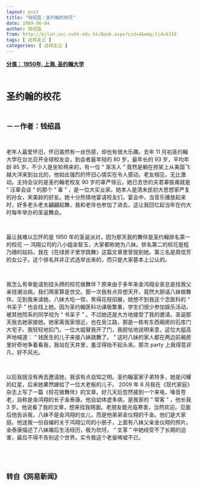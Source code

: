 ```yaml
---
layout: post
title: "钱绍昌：圣约翰的校花"
date: 1989-06-04
author: 钱绍昌
from: http://mjlsh.usc.cuhk.edu.hk/Book.aspx?cid=4&amp;tid=5319
tags: [ 这样走过 ]
categories: [ 这样走过 ]
---
```


<div style="margin: 15px 10px 10px 0px;">
<div>
<span id="ctl00_ContentPlaceHolder1_chapter1_SubjectLabel" style="font-weight:bold;text-decoration:underline;">
   分类： 1950年, 上海, 圣约翰大学
  </span>
</div>
<p class="p1">
<b>
<font size="5">
<span class="s1">
</span>
<br/>
</font>
</b>
</p>
<p class="p2">
<span class="s1">
<b>
<font size="5">
     圣约翰的校花
    </font>
</b>
</span>
</p>
<p class="p2">
<span class="s1">
<b>
<font size="4">
<br/>
</font>
</b>
</span>
</p>
<p class="p2">
<span class="s1">
<b>
<font size="4">
     －－作者：钱绍昌
    </font>
</b>
</span>
</p>
<p class="p1">
<span class="s1">
</span>
<br/>
</p>
<p class="p2">
<span class="s1">
   老年人最爱怀旧，怀旧虽然有一丝伤感，却也有很大乐趣。去年
  </span>
<span class="s2">
   11
  </span>
<span class="s1">
   月初圣约翰大学在台北召开全球校友会，到会者最年轻的
  </span>
<span class="s2">
   80
  </span>
<span class="s1">
   岁，最年长的
  </span>
<span class="s2">
   93
  </span>
<span class="s1">
   岁，平均年龄
  </span>
<span class="s2">
   85
  </span>
<span class="s1">
   岁。不少人是坐轮椅来的，有一位
  </span>
<span class="s2">
   “
  </span>
<span class="s1">
   渐冻人
  </span>
<span class="s2">
   ”
  </span>
<span class="s1">
   竟然是躺在担架上从美国飞越大洋来到台北的，他如此强烈的怀旧心情实在令人感动。老友相见，无比激动。主持会议的是圣约翰老校友
  </span>
<span class="s2">
   90
  </span>
<span class="s1">
   岁的辜严倬云，她已去世的夫君辜振甫就是
  </span>
<span class="s2">
   “
  </span>
<span class="s1">
   汪辜会谈
  </span>
<span class="s2">
   ”
  </span>
<span class="s1">
   的那个
  </span>
<span class="s2">
   “
  </span>
<span class="s1">
   辜
  </span>
<span class="s2">
   ”
  </span>
<span class="s1">
   ，是一位大实业家。她本人是清末民初大思想家严复的孙女，宋美龄的好友。她十分热情地宴请校友们，宴会中，当音乐播放起来时，好多老头老太翩翩起舞，我和老伴也参加了进去，这让我回忆起当年在约大时每年举办的圣诞舞会。
  </span>
</p>
<p class="p1">
<span class="s1">
</span>
<br/>
</p>
<p class="p2">
<span class="s1">
   最让我难以忘怀的是
  </span>
<span class="s2">
   1950
  </span>
<span class="s1">
   年的圣诞派对，因为那天我的舞伴是圣约翰排名第一的校花
  </span>
<span class="s2">
   —
  </span>
<span class="s1">
   鸿翔公司的八小姐金智玉，大家都称她为八妹。排名第二的校花是程乃珊的姑妈，我在《在绿房子里学跳舞》这篇文章里曾提到她。第三名是周信芳的女公子。这个排名并非正式选举出来的，而只是大家基本上公认的。
  </span>
</p>
<p class="p1">
<span class="s1">
</span>
<br/>
</p>
<p class="p2">
<span class="s1">
   我怎么有幸能请到挂头牌的校花做舞伴？原来由于多年来金鸿翔全家总是找我父亲钱潮治病，我们两家算是世交。那一次我有点异想天开，竟然大胆请八妹做舞伴。见到我来请她，八妹大吃一惊，笑得花枝招展，她想不到我这个念医科的
  </span>
<span class="s2">
   “
  </span>
<span class="s1">
   书呆子
  </span>
<span class="s2">
   ”
  </span>
<span class="s1">
   也会找上她。因为圣约翰医科功课极繁重，学生们很少参加娱乐活动，被其他院系的同学视为
  </span>
<span class="s2">
   “
  </span>
<span class="s1">
   书呆子
  </span>
<span class="s2">
   ”
  </span>
<span class="s1">
   。不过她还是大方地接受了我的邀请。圣诞那天我去她家接她。她家离我家很近，也在吴江路，那是一栋有东西厢房的石库门大宅子。我轻轻地扣门，一位大姐替我开了门，我胆怯地说明来意，这位大姐高声地喊道：
  </span>
<span class="s2">
   “
  </span>
<span class="s1">
   钱医生的儿子来接八妹跳舞了。
  </span>
<span class="s2">
   ”
  </span>
<span class="s1">
   这时八妹的家人都在两边前厢房里好奇地争着看我，我站在天井里，羞涩得抬不起头来。那次
  </span>
<span class="s2">
   party
  </span>
<span class="s1">
   上我得意非凡，好不风光。
  </span>
</p>
<p class="p1">
<span class="s1">
</span>
<br/>
</p>
<p class="p2">
<span class="s1">
   以后我就没有再去邀请她，我该有点自知之明。圣约翰富家子弟特多，她是闪耀的红星，后来她果然嫁给了一位大老板的儿子。
  </span>
<span class="s2">
   2009
  </span>
<span class="s1">
   年
  </span>
<span class="s2">
   8
  </span>
<span class="s1">
   月我在《现代家庭》杂志上写了一篇《校花做舞伴》的文章。好几天后忽然接到一个来电，嗓音苍老，自称是金鸿翔的长子金泰康。他自幼体虚多病，是我家的
  </span>
<span class="s2">
   “
  </span>
<span class="s1">
   常客
  </span>
<span class="s2">
   ”
  </span>
<span class="s1">
   ，他长我
  </span>
<span class="s2">
   3
  </span>
<span class="s1">
   岁。他说看了我的文章，想来找我晤面。老朋友能光临寒舍，当然欢迎。见面后他告诉我，八妹不是金鸿翔的女儿，而是他弟弟金仪翔的千金。他们是大家庭。他送我一份自编的关于鸿翔公司的小册子，上面有八妹父亲金仪翔的照片。金泰康描述了八妹婚后生活经历，极为坎坷，
  </span>
<span class="s2">
   “
  </span>
<span class="s1">
   文革
  </span>
<span class="s2">
   ”
  </span>
<span class="s1">
   中她经受不了长期的迫害，最后不得不告别这个世界。实令我这个老叟唏嘘不已。
  </span>
</p>
<p class="p1">
<span class="s1">
</span>
<br/>
</p>
<p class="p1">
<b>
<font size="4">
<span class="s1">
</span>
<br/>
</font>
</b>
</p>
<p class="p2">
<span class="s1">
<b>
<font size="4">
     转自《网易新闻》
    </font>
</b>
</span>
</p>
</div>
